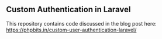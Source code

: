 ## Custom Authentication in Laravel

This repository contains code discussed in the blog post here: https://phpbits.in/custom-user-authentication-laravel/